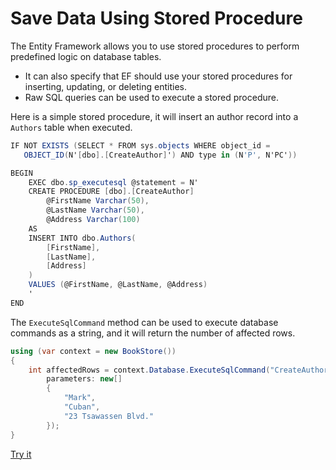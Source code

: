 # Save Data Using Stored Procedure

The Entity Framework allows you to use stored procedures to perform predefined logic on database tables. 

 - It can also specify that EF should use your stored procedures for inserting, updating, or deleting entities.
 - Raw SQL queries can be used to execute a stored procedure.

Here is a simple stored procedure, it will insert an author record into a `Authors` table when executed.

```csharp
IF NOT EXISTS (SELECT * FROM sys.objects WHERE object_id = 
   OBJECT_ID(N'[dbo].[CreateAuthor]') AND type in (N'P', N'PC'))

BEGIN
    EXEC dbo.sp_executesql @statement = N'
    CREATE PROCEDURE [dbo].[CreateAuthor]
        @FirstName Varchar(50),
        @LastName Varchar(50),
        @Address Varchar(100)
    AS
    INSERT INTO dbo.Authors(
        [FirstName],
        [LastName],
        [Address]
    )
    VALUES (@FirstName, @LastName, @Address)
    '
END
```

The `ExecuteSqlCommand` method can be used to execute database commands as a string, and it will return the number of affected rows.

```csharp
using (var context = new BookStore())
{			
    int affectedRows = context.Database.ExecuteSqlCommand("CreateAuthor @p0, @p1, @p2",
        parameters: new[] 
        {
            "Mark",
            "Cuban",
            "23 Tsawassen Blvd."
        });
}
```

[Try it](https://dotnetfiddle.net/3fp0mi)
